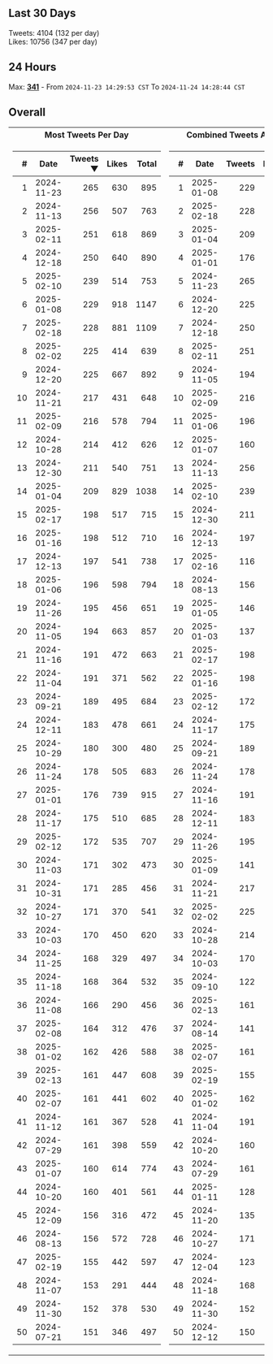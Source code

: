 ## Last 30 Days
Tweets: 4104 (132 per day)\
Likes: 10756 (347 per day)

## 24 Hours
Max: [**341**](../misc/most-tweets_24-hr.csv) - From `2024-11-23 14:29:53 CST` To `2024-11-24 14:28:44 CST`

## Overall
<table>
<tr><th>Most Tweets Per Day</th><th>Combined Tweets And Likes</th></tr><tr><td>


|#|Date|Tweets ▼|Likes|Total|
|--:|--|--:|--:|--:|
|1|2024-11-23|265|630|895|
|2|2024-11-13|256|507|763|
|3|2025-02-11|251|618|869|
|4|2024-12-18|250|640|890|
|5|2025-02-10|239|514|753|
|6|2025-01-08|229|918|1147|
|7|2025-02-18|228|881|1109|
|8|2025-02-02|225|414|639|
|9|2024-12-20|225|667|892|
|10|2024-11-21|217|431|648|
|11|2025-02-09|216|578|794|
|12|2024-10-28|214|412|626|
|13|2024-12-30|211|540|751|
|14|2025-01-04|209|829|1038|
|15|2025-02-17|198|517|715|
|16|2025-01-16|198|512|710|
|17|2024-12-13|197|541|738|
|18|2025-01-06|196|598|794|
|19|2024-11-26|195|456|651|
|20|2024-11-05|194|663|857|
|21|2024-11-16|191|472|663|
|22|2024-11-04|191|371|562|
|23|2024-09-21|189|495|684|
|24|2024-12-11|183|478|661|
|25|2024-10-29|180|300|480|
|26|2024-11-24|178|505|683|
|27|2025-01-01|176|739|915|
|28|2024-11-17|175|510|685|
|29|2025-02-12|172|535|707|
|30|2024-11-03|171|302|473|
|31|2024-10-31|171|285|456|
|32|2024-10-27|171|370|541|
|33|2024-10-03|170|450|620|
|34|2024-11-25|168|329|497|
|35|2024-11-18|168|364|532|
|36|2024-11-08|166|290|456|
|37|2025-02-08|164|312|476|
|38|2025-01-02|162|426|588|
|39|2025-02-13|161|447|608|
|40|2025-02-07|161|441|602|
|41|2024-11-12|161|367|528|
|42|2024-07-29|161|398|559|
|43|2025-01-07|160|614|774|
|44|2024-10-20|160|401|561|
|45|2024-12-09|156|316|472|
|46|2024-08-13|156|572|728|
|47|2025-02-19|155|442|597|
|48|2024-11-07|153|291|444|
|49|2024-11-30|152|378|530|
|50|2024-07-21|151|346|497|

</td><td>


|#|Date|Tweets|Likes|Total ▼|
|--:|--|--:|--:|--:|
|1|2025-01-08|229|918|1147|
|2|2025-02-18|228|881|1109|
|3|2025-01-04|209|829|1038|
|4|2025-01-01|176|739|915|
|5|2024-11-23|265|630|895|
|6|2024-12-20|225|667|892|
|7|2024-12-18|250|640|890|
|8|2025-02-11|251|618|869|
|9|2024-11-05|194|663|857|
|10|2025-02-09|216|578|794|
|11|2025-01-06|196|598|794|
|12|2025-01-07|160|614|774|
|13|2024-11-13|256|507|763|
|14|2025-02-10|239|514|753|
|15|2024-12-30|211|540|751|
|16|2024-12-13|197|541|738|
|17|2025-02-16|116|619|735|
|18|2024-08-13|156|572|728|
|19|2025-01-05|146|578|724|
|20|2025-01-03|137|585|722|
|21|2025-02-17|198|517|715|
|22|2025-01-16|198|512|710|
|23|2025-02-12|172|535|707|
|24|2024-11-17|175|510|685|
|25|2024-09-21|189|495|684|
|26|2024-11-24|178|505|683|
|27|2024-11-16|191|472|663|
|28|2024-12-11|183|478|661|
|29|2024-11-26|195|456|651|
|30|2025-01-09|141|508|649|
|31|2024-11-21|217|431|648|
|32|2025-02-02|225|414|639|
|33|2024-10-28|214|412|626|
|34|2024-10-03|170|450|620|
|35|2024-09-10|122|495|617|
|36|2025-02-13|161|447|608|
|37|2024-08-14|141|466|607|
|38|2025-02-07|161|441|602|
|39|2025-02-19|155|442|597|
|40|2025-01-02|162|426|588|
|41|2024-11-04|191|371|562|
|42|2024-10-20|160|401|561|
|43|2024-07-29|161|398|559|
|44|2025-01-11|128|426|554|
|45|2024-11-20|135|412|547|
|46|2024-10-27|171|370|541|
|47|2024-12-04|123|410|533|
|48|2024-11-18|168|364|532|
|49|2024-11-30|152|378|530|
|50|2024-12-12|150|378|528|

</td><tr>
</table>

